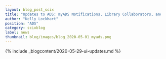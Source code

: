 ```yaml
---
layout: blog_post_scix
title: "Updates to ADS: myADS Notifications, Library Collaborators, and More"
author: "Kelly Lockhart"
position: "ADS"
category: scixblog
label: news
thumbnail: blog/images/blog_2020-05-01_myads.png
---
```


{% include _blogcontent/2020-05-29-ui-updates.md %}